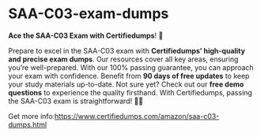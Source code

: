 # SAA-C03-exam-dumps
**Ace the SAA-C03 Exam with Certifiedumps**! 🎉

Prepare to excel in the SAA-C03 exam with **Certifiedumps’ high-quality and precise exam dumps**. Our resources cover all key areas, ensuring you’re well-prepared. With our 100% passing guarantee, you can approach your exam with confidence. Benefit from **90 days of free updates** to keep your study materials up-to-date. Not sure yet? Check out our **free demo questions** to experience the quality firsthand. With Certifiedumps, passing the SAA-C03 exam is straightforward! 📘✨

Get more info:https://www.certifiedumps.com/amazon/saa-c03-dumps.html
